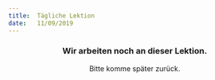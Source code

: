 ```yaml
---
title:  Tägliche Lektion
date:   11/09/2019
---
```


### <center>Wir arbeiten noch an dieser Lektion.</center>
<center>Bitte komme später zurück.</center>